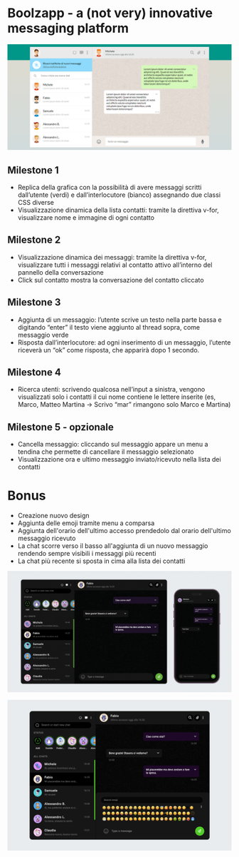 # Boolzapp - a (not very) innovative messaging platform

![alt text](./design/192.168.1.115_5500_index.html.png)

## Milestone 1
- Replica della grafica con la possibilità di avere messaggi scritti dall’utente (verdi) e
dall’interlocutore (bianco) assegnando due classi CSS diverse
- Visualizzazione dinamica della lista contatti: tramite la direttiva v-for, visualizzare
nome e immagine di ogni contatto

## Milestone 2
- Visualizzazione dinamica dei messaggi: tramite la direttiva v-for, visualizzare tutti i
messaggi relativi al contatto attivo all’interno del pannello della conversazione
- Click sul contatto mostra la conversazione del contatto cliccato

## Milestone 3
- Aggiunta di un messaggio: l’utente scrive un testo nella parte bassa e digitando
“enter” il testo viene aggiunto al thread sopra, come messaggio verde
- Risposta dall’interlocutore: ad ogni inserimento di un messaggio, l’utente riceverà
un “ok” come risposta, che apparirà dopo 1 secondo.

## Milestone 4
- Ricerca utenti: scrivendo qualcosa nell’input a sinistra, vengono visualizzati solo i
contatti il cui nome contiene le lettere inserite (es, Marco, Matteo Martina -> Scrivo
“mar” rimangono solo Marco e Martina)

## Milestone 5 - opzionale
- Cancella messaggio: cliccando sul messaggio appare un menu a tendina che
permette di cancellare il messaggio selezionato
- Visualizzazione ora e ultimo messaggio inviato/ricevuto nella lista dei contatti


# Bonus
- Creazione nuovo design
- Aggiunta delle emoji tramite menu a comparsa
- Aggiunta dell'orario dell'ultimo accesso prendedolo dal orario dell'ultimo messaggio ricevuto
- La chat scorre verso il basso all'aggiunta di un nuovo messaggio rendendo sempre visibili i messaggi più recenti 
- La chat più recente si sposta in cima alla lista dei contatti

![alt text](./design/screen-close-phone.png)
<!-- ![alt text](./design/screen-close.png) -->
![alt text](./design/screen-open.png)